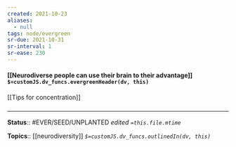 ```yaml
---
created: 2021-10-23
aliases:
  - null
tags: node/evergreen
sr-due: 2021-10-31
sr-interval: 1
sr-ease: 230
---
```

#### [[Neurodiverse people can use their brain to their advantage]] `$=customJS.dv_funcs.evergreenHeader(dv, this)`

[[Tips for concentration]]

### <hr class="footnote"/>

**Status**:: #EVER/SEED/UNPLANTED
*edited `=this.file.mtime`*

**Topics**:: [[neurodiversity]]
*`$=customJS.dv_funcs.outlinedIn(dv, this)`*

